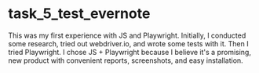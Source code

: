 # task_5_test_evernote

This was my first experience with JS and Playwright. Initially, I conducted some research, 
tried out webdriver.io, and wrote some tests with it. Then I tried Playwright. 
I chose JS + Playwright because I believe it's a promising, new product with convenient reports, 
screenshots, and easy installation.
